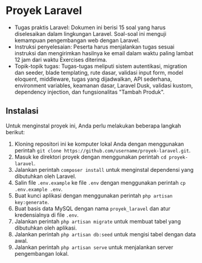 # Proyek Laravel

- Tugas praktis Laravel: Dokumen ini berisi 15 soal yang harus diselesaikan dalam lingkungan Laravel. Soal-soal ini menguji kemampuan pengembangan web dengan Laravel.
- Instruksi penyelesaian: Peserta harus menjalankan tugas sesuai instruksi dan mengirimkan hasilnya ke email dalam waktu paling lambat 12 jam dari waktu Exercises diterima.
- Topik-topik tugas: Tugas-tugas meliputi sistem autentikasi, migration dan seeder, blade templating, rute dasar, validasi input form, model eloquent, middleware, tugas yang dijadwalkan, API sederhana, environment variables, keamanan dasar, Laravel Dusk, validasi kustom, dependency injection, dan fungsionalitas "Tambah Produk".

## Instalasi

Untuk menginstal proyek ini, Anda perlu melakukan beberapa langkah berikut:

1. Kloning repositori ini ke komputer lokal Anda dengan menggunakan perintah `git clone https://github.com/username/proyek-laravel.git`.
2. Masuk ke direktori proyek dengan menggunakan perintah `cd proyek-laravel`.
3. Jalankan perintah `composer install` untuk menginstal dependensi yang dibutuhkan oleh Laravel.
4. Salin file `.env.example` ke file `.env` dengan menggunakan perintah `cp .env.example .env`.
5. Buat kunci aplikasi dengan menggunakan perintah `php artisan key:generate`.
6. Buat basis data MySQL dengan nama `proyek_laravel` dan atur kredensialnya di file `.env`.
7. Jalankan perintah `php artisan migrate` untuk membuat tabel yang dibutuhkan oleh aplikasi.
8. Jalankan perintah `php artisan db:seed` untuk mengisi tabel dengan data awal.
9. Jalankan perintah `php artisan serve` untuk menjalankan server pengembangan lokal.
